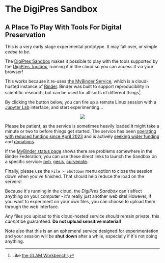 # The DigiPres Sandbox
## A Place To Play With Tools For Digital Preservation

<div class="warning">

This is a very early stage experimental prototype. It may fall over, or simple _cease to be_.

</div>

The [DigiPres Sandbox](https://github.com/digipres/sandbox) makes it possible to play with the tools supported by the [DigiPres Toolbox](https://github.com/digipres/toolbox), running it in the cloud so you can access it via your browser!

This works because it re-uses [the MyBinder Service](https://mybinder.org/), which is a cloud-hosted instance of [Binder](https://jupyter.org/binder). Binder was built to support reproducibility in scientific research, but can be used for all sorts of different things[^1]. 

<div class="tip" label="Launch the DigiPres Sandbox!">
<p>
By clicking the button below, you can fire up a remote Linux session with a <a href="https://jupyter.org/">Jupyter Lab</a> interface, and start experimenting...
</p>

<p style="text-align: center; margin: 1em;">
<a href="https://mybinder.org/v2/gh/digipres/sandbox/master" target="_blank" rel="noopener"><img src="https://mybinder.org/badge_logo.svg" style="max-width: 100%;"></a>
</p>

Please be patient, as the service is sometimes heavily loaded it might take a minute or two to before things get started. The service has been [operating with reduced funding since April 2023](https://blog.jupyter.org/mybinder-org-reducing-capacity-c93ccfc6413f) and is actively [seeking wider funding](https://mybinder.readthedocs.io/en/latest/about/support.html) and [donations](https://numfocus.org/donate-to-jupyter).

If the [MyBinder status page](https://mybinder.readthedocs.io/en/latest/about/status.html) shows there are problems somewhere in the Binder Federation, you can use these direct links to launch the Sandbox on a specific service: [ovh](https://ovh.mybinder.org/v2/gh/digipres/sandbox/master), [gesis](https://notebooks.gesis.org/binder/v2/gh/digipres/sandbox/master), [curvenote](https://binder.curvenote.dev/v2/gh/digipres/sandbox/master).

Finally, please use the `File > Shutdown` menu option to close the session down when you've finished. That should help reduce the load on the servers!

</div>


<div class="caution">

Because it's running in the cloud, the _DigiPres Sandbox_ can't affect anything on your computer - it's really just another web site!  However, if you want to experiment on your own files, you can choose to upload them through the web interface.

Any files you upload to this cloud-hosted service _should_ remain private, this _cannot_ be guaranteed. __Do not upload sensitive material!__

Note also that this is an an ephemeral service designed for experimentation and your session will be __shut down__ after a while, especially if it's not doing anything.

</div>

[^1]: Like [the GLAM Workbench!](https://glam-workbench.net/using-binder/).